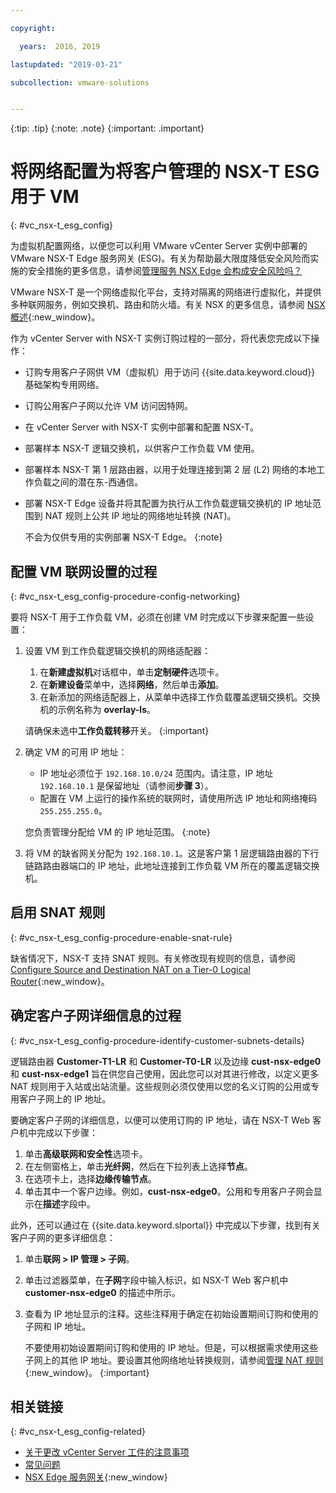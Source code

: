 ```yaml
---

copyright:

  years:  2016, 2019

lastupdated: "2019-03-21"

subcollection: vmware-solutions


---
```


{:tip: .tip}
{:note: .note}
{:important: .important}

# 将网络配置为将客户管理的 NSX-T ESG 用于 VM
{: #vc_nsx-t_esg_config}

为虚拟机配置网络，以便您可以利用 VMware vCenter Server 实例中部署的 VMware NSX-T Edge 服务网关 (ESG)。有关为帮助最大限度降低安全风险而实施的安全措施的更多信息，请参阅[管理服务 NSX Edge 会构成安全风险吗？](/docs/services/vmwaresolutions/vmonic?topic=vmware-solutions-faq#does-the-management-services-nsx-edge-pose-a-security-risk-)

VMware NSX-T 是一个网络虚拟化平台，支持对隔离的网络进行虚拟化，并提供多种联网服务，例如交换机、路由和防火墙。有关 NSX 的更多信息，请参阅 [NSX 概述](https://pubs.vmware.com/NSX-62/topic/com.vmware.nsx-cross-vcenter-install.doc/GUID-10944155-28FF-46AA-AF56-7357E2F20AF4.html){:new_window}。

作为 vCenter Server with NSX-T 实例订购过程的一部分，将代表您完成以下操作：
* 订购专用客户子网供 VM（虚拟机）用于访问 {{site.data.keyword.cloud}} 基础架构专用网络。
* 订购公用客户子网以允许 VM 访问因特网。
* 在 vCenter Server with NSX-T 实例中部署和配置 NSX-T。
* 部署样本 NSX-T 逻辑交换机，以供客户工作负载 VM 使用。
* 部署样本 NSX-T 第 1 层路由器，以用于处理连接到第 2 层 (L2) 网络的本地工作负载之间的潜在东-西通信。
* 部署 NSX-T Edge 设备并将其配置为执行从工作负载逻辑交换机的 IP 地址范围到 NAT 规则上公共 IP 地址的网络地址转换 (NAT)。

  不会为仅供专用的实例部署 NSX-T Edge。
  {:note}

## 配置 VM 联网设置的过程
{: #vc_nsx-t_esg_config-procedure-config-networking}

要将 NSX-T 用于工作负载 VM，必须在创建 VM 时完成以下步骤来配置一些设置：

1. 设置 VM 到工作负载逻辑交换机的网络适配器：
   1. 在**新建虚拟机**对话框中，单击**定制硬件**选项卡。
   2. 在**新建设备**菜单中，选择**网络**，然后单击**添加**。
   3. 在新添加的网络适配器上，从菜单中选择工作负载覆盖逻辑交换机。交换机的示例名称为 **overlay-ls**。

   请确保未选中**工作负载转移**开关。
   {:important}

2. 确定 VM 的可用 IP 地址：
   *  IP 地址必须位于 `192.168.10.0/24` 范围内。请注意，IP 地址 `192.168.10.1` 是保留地址（请参阅**步骤 3**）。
   *  配置在 VM 上运行的操作系统的联网时，请使用所选 IP 地址和网络掩码 `255.255.255.0`。

   您负责管理分配给 VM 的 IP 地址范围。
   {:note}

3. 将 VM 的缺省网关分配为 `192.168.10.1`。这是客户第 1 层逻辑路由器的下行链路路由器端口的 IP 地址，此地址连接到工作负载 VM 所在的覆盖逻辑交换机。

## 启用 SNAT 规则
{: #vc_nsx-t_esg_config-procedure-enable-snat-rule}

缺省情况下，NSX-T 支持 SNAT 规则。有关修改现有规则的信息，请参阅 [Configure Source and Destination NAT on a Tier-0 Logical Router](https://docs.vmware.com/en/VMware-NSX-T-Data-Center/2.4/administration/GUID-45949ACD-9029-4674-B29C-C2EABEB39E1D.html){:new_window}。

## 确定客户子网详细信息的过程
{: #vc_nsx-t_esg_config-procedure-identify-customer-subnets-details}

逻辑路由器 **Customer-T1-LR** 和 **Customer-T0-LR** 以及边缘 **cust-nsx-edge0** 和 **cust-nsx-edge1** 旨在供您自己使用，因此您可以对其进行修改，以定义更多 NAT 规则用于入站或出站流量。这些规则必须仅使用以您的名义订购的公用或专用客户子网上的 IP 地址。

要确定客户子网的详细信息，以便可以使用订购的 IP 地址，请在 NSX-T Web 客户机中完成以下步骤：

1. 单击**高级联网和安全性**选项卡。
2. 在左侧窗格上，单击**光纤网**，然后在下拉列表上选择**节点**。
3. 在选项卡上，选择**边缘传输节点**。
4. 单击其中一个客户边缘。例如，**cust-nsx-edge0**。公用和专用客户子网会显示在**描述**字段中。

此外，还可以通过在 {{site.data.keyword.slportal}} 中完成以下步骤，找到有关客户子网的更多详细信息：

1. 单击**联网 > IP 管理 > 子网**。
2. 单击过滤器菜单，在**子网**字段中输入标识，如 NSX-T Web 客户机中 **customer-nsx-edge0** 的描述中所示。
3. 查看为 IP 地址显示的注释。这些注释用于确定在初始设置期间订购和使用的子网和 IP 地址。

   不要使用初始设置期间订购和使用的 IP 地址。但是，可以根据需求使用这些子网上的其他 IP 地址。要设置其他网络地址转换规则，请参阅[管理 NAT 规则](https://pubs.vmware.com/NSX-62/topic/com.vmware.nsx.admin.doc/GUID-5896D8CF-20E0-4691-A9EB-83AFD9D36AFD.html){:new_window}。
   {:important}

## 相关链接
{: #vc_nsx-t_esg_config-related}

* [关于更改 vCenter Server 工件的注意事项](/docs/services/vmwaresolutions/vcenter?topic=vmware-solutions-vcenter_chg_impact#vcenter_chg_impact)
* [常见问题](/docs/services/vmwaresolutions/vmonic?topic=vmware-solutions-faq)
* [NSX Edge 服务网关](https://www.ibm.com/cloud/garage/architectures/implementation/virtualization_nsx){:new_window}

